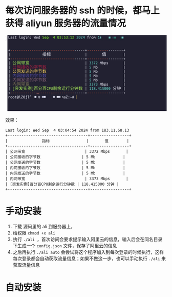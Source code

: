 # 每次访问服务器的 ssh 的时候，都马上获得 aliyun 服务器的流量情况

![WeChat26d10bddf3a4ba2ac27611695724e07c.jpg](WeChat26d10bddf3a4ba2ac27611695724e07c.jpg)

效果：
```
Last login: Wed Sep  4 03:04:54 2024 from 183.11.68.13
+-----------------------------------+-----------------+
|               指标                |       值        |
+-----------------------------------+-----------------+
| 公网带宽                          | 3372 Mbps       |
| 公网接收的字节数                  | 5 Mb            |
| 公网发送的字节数                  | 5 Mb            |
| 内网接收的字节数                  | 5 Mb            |
| 内网发送的字节数                  | 5 Mb            |
| 内网带宽                          | 3373 Mbps       |
| [突发实例]百分百CPU剩余运行分钟数 | 118.415000 分钟 |
+-----------------------------------+-----------------+

```






# 手动安装

1. 下载 源码里的 ali 到服务器上，
2. 给权限 `chmod +x ali`
3. 执行 `./ali `，首次访问会要求提示输入阿里云的信息，输入后会在同名目录下生成一个 `config.json` 文件，保存了阿里云的信息
4. 之后再执行 `./ali auto` 会尝试将这个程序加入到每次登录的时候执行，这样每次登录都会自动获取流量信息；如果不做这一步，也可以手动执行 `./ali` 来获取流量信息


# 自动安装
